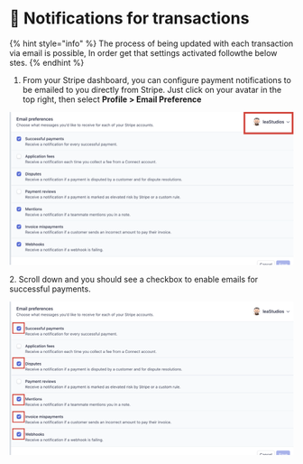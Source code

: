 # 📣 Notifications for transactions

{% hint style="info" %}
The process of being updated with each transaction via email is possible, In order get that settings activated followthe below stes.&#x20;
{% endhint %}

1. From your Stripe dashboard, you can configure payment notifications to be emailed to you directly from Stripe. Just click on your avatar in the top right, then select **Profile > Email Preference**

![](<../.gitbook/assets/Untitled design (1) (1).png>)

2\. Scroll down and you should see a checkbox to enable emails for successful payments.

![](<../.gitbook/assets/Untitled design (2) (4).png>)
